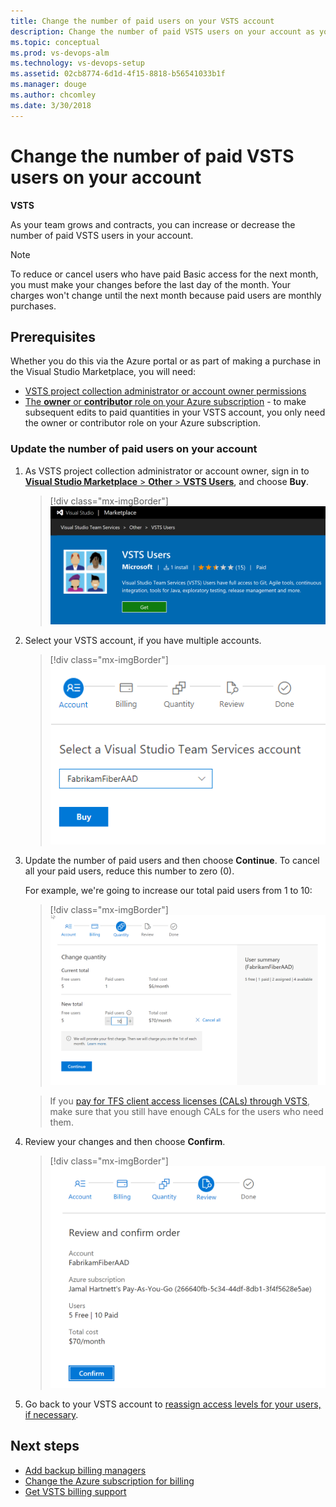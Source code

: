 ```yaml
---
title: Change the number of paid users on your VSTS account 
description: Change the number of paid VSTS users on your account as your team grows or contracts (Visual Studio Online, VSO, VSTS)
ms.topic: conceptual
ms.prod: vs-devops-alm
ms.technology: vs-devops-setup
ms.assetid: 02cb8774-6d1d-4f15-8818-b56541033b1f
ms.manager: douge
ms.author: chcomley
ms.date: 3/30/2018
---
```

[//]: # (monikerRange: 'vsts')

# Change the number of paid VSTS users on your account

**VSTS**

As your team grows and contracts, you can increase or decrease the number of paid VSTS users in your account.

>[!NOTE]
> To reduce or cancel users who have paid Basic access for the next month, you must make your changes before the last day of the month.
> Your charges won't change until the next month because paid users are monthly purchases.

## Prerequisites

Whether you do this via the Azure portal or as part of making a purchase in the Visual Studio Marketplace, you will need:

* [VSTS project collection administrator or account owner permissions](vsts-billing-faq.md#find-owner)
* [The **owner** or **contributor** role on your Azure subscription](add-backup-billing-managers.md) - to make subsequent edits to paid quantities in your VSTS account, you only need the owner or contributor role on your Azure subscription.

### Update the number of paid users on your account

1. As VSTS project collection administrator or account owner, sign in to [**Visual Studio Marketplace** > **Other** > **VSTS Users**](https://marketplace.visualstudio.com/items?itemName=ms.vss-vstsuser), and choose **Buy**.

   > [!div class="mx-imgBorder"]
![Go to Visual Studio Marketplace, Other, VSTS Users](_img/buy-more-basic-access/get-vsts-users-marketplace.png)

2. Select your VSTS account, if you have multiple accounts.

   > [!div class="mx-imgBorder"]
![Select your VSTS account](_img/buy-more-basic-access/marketplace-choose-buy.png)

3. Update the number of paid users and then choose **Continue**. To cancel all your paid users, reduce this number to zero (0).

    For example, we're going to increase our total paid users from 1 to 10:

   > [!div class="mx-imgBorder"]
![Change number of paid Basic users](_img/reduce-cancel-paid-vsts-users/change-quantity-of-users.png) 

    > If you [pay for TFS client access licenses (CALs) through VSTS](buy-access-tfs-test-hub.md), make sure that you still have enough CALs for the users who need them.

4. Review your changes and then choose **Confirm**.

   > [!div class="mx-imgBorder"]
![Review your changes and confirm total paid users](_img/reduce-cancel-paid-vsts-users/review-and-confirm.png)

5. Go back to your VSTS account to [reassign access levels for your users, if necessary](../accounts/add-account-users-assign-access-levels.md).

## Next steps

* [Add backup billing managers](add-backup-billing-managers.md)
* [Change the Azure subscription for billing](change-azure-subscription.md)
* [Get VSTS billing support](https://www.visualstudio.com/team-services/support/)